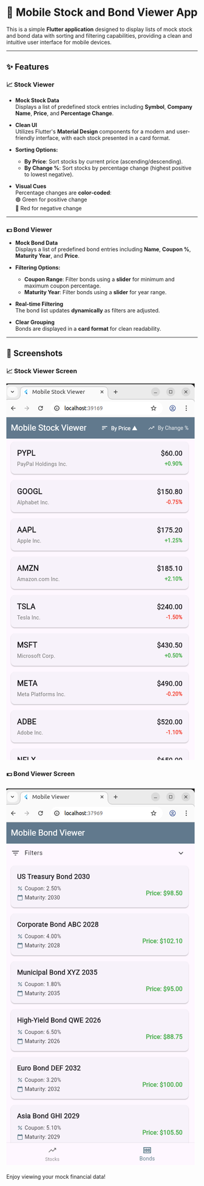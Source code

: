 # 📱 Mobile Stock and Bond Viewer App

This is a simple **Flutter application** designed to display lists of mock stock and bond data with sorting and filtering capabilities, providing a clean and intuitive user interface for mobile devices.

---

## ✨ Features

### 📈 Stock Viewer

- **Mock Stock Data**  
  Displays a list of predefined stock entries including **Symbol**, **Company Name**, **Price**, and **Percentage Change**.

- **Clean UI**  
  Utilizes Flutter's **Material Design** components for a modern and user-friendly interface, with each stock presented in a card format.

- **Sorting Options:**

  - **By Price**: Sort stocks by current price (ascending/descending).
  - **By Change %**: Sort stocks by percentage change (highest positive to lowest negative).

- **Visual Cues**  
  Percentage changes are **color-coded**:  
  🟢 Green for positive change  
  🔴 Red for negative change

---

### 💵 Bond Viewer

- **Mock Bond Data**  
  Displays a list of predefined bond entries including **Name**, **Coupon %**, **Maturity Year**, and **Price**.

- **Filtering Options:**

  - **Coupon Range**: Filter bonds using a **slider** for minimum and maximum coupon percentage.
  - **Maturity Year**: Filter bonds using a **slider** for year range.

- **Real-time Filtering**  
  The bond list updates **dynamically** as filters are adjusted.

- **Clear Grouping**  
  Bonds are displayed in a **card format** for clean readability.

---

## 📸 Screenshots

### 📈 Stock Viewer Screen

![Stock Viewer](assets/screenshots/stock_viewer.png)

### 💵 Bond Viewer Screen

## ![Bond Viewer](assets/screenshots/bond_viewer.png)

Enjoy viewing your mock financial data!
